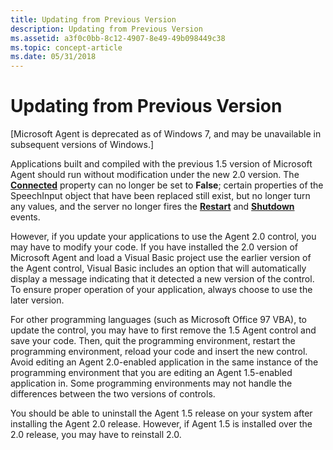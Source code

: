 ```yaml
---
title: Updating from Previous Version
description: Updating from Previous Version
ms.assetid: a3f0c0bb-8c12-4907-8e49-49b098449c38
ms.topic: concept-article
ms.date: 05/31/2018
---
```


# Updating from Previous Version

\[Microsoft Agent is deprecated as of Windows 7, and may be unavailable in subsequent versions of Windows.\]

Applications built and compiled with the previous 1.5 version of Microsoft Agent should run without modification under the new 2.0 version. The [**Connected**](connected-property.md) property can no longer be set to **False**; certain properties of the SpeechInput object that have been replaced still exist, but no longer turn any values, and the server no longer fires the [**Restart**](https://www.bing.com/search?q=**Restart**) and [**Shutdown**](https://www.bing.com/search?q=**Shutdown**) events.

However, if you update your applications to use the Agent 2.0 control, you may have to modify your code. If you have installed the 2.0 version of Microsoft Agent and load a Visual Basic project use the earlier version of the Agent control, Visual Basic includes an option that will automatically display a message indicating that it detected a new version of the control. To ensure proper operation of your application, always choose to use the later version.

For other programming languages (such as Microsoft Office 97 VBA), to update the control, you may have to first remove the 1.5 Agent control and save your code. Then, quit the programming environment, restart the programming environment, reload your code and insert the new control. Avoid editing an Agent 2.0-enabled application in the same instance of the programming environment that you are editing an Agent 1.5-enabled application in. Some programming environments may not handle the differences between the two versions of controls.

You should be able to uninstall the Agent 1.5 release on your system after installing the Agent 2.0 release. However, if Agent 1.5 is installed over the 2.0 release, you may have to reinstall 2.0.

 

 




